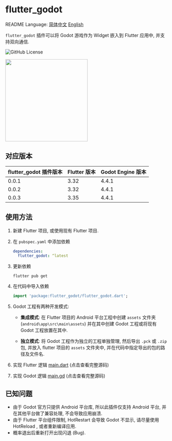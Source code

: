 # flutter_godot

README Language: [简体中文](https://github.com/wyq0918dev/flutter_godot/blob/master/README.md) [English](https://github.com/wyq0918dev/flutter_godot/blob/master/README.en.md)

`flutter_godot` 插件可以将 Godot 游戏作为 Widget 嵌入到 Flutter 应用中, 并支持双向通信.

![GitHub License](https://img.shields.io/github/license/wyq0918dev/flutter_godot?style=flat-square&logo=github&logoColor=white&label=GitHub%20License)

<img src="https://raw.githubusercontent.com/wyq0918dev/flutter_godot/master/screenshot.png" width="256">

## 对应版本

flutter_godot 插件版本 | Flutter 版本 | Godot Engine 版本
---- | ---- | ----
0.0.1 | 3.32 | 4.4.1
0.0.2 | 3.32 | 4.4.1
0.0.3 | 3.35 | 4.4.1

## 使用方法

1. 新建 Flutter 项目, 或使用现有 Flutter 项目.

2. 在 `pubspec.yaml` 中添加依赖

    ```yaml
    dependencies:
      flutter_godot: ^latest
    ```

3. 更新依赖

    ```shell
    flutter pub get
    ```

4. 在代码中导入依赖

    ```dart
    import 'package:flutter_godot/flutter_godot.dart';
    ```

5. Godot 工程有两种开发模式:

    - **集成模式**: 在 Flutter 项目的 Android 平台工程中创建 `assets` 文件夹 (`android\app\src\main\assets`) 并在其中创建 Godot 工程或将现有 Godot 工程放置在其中.

    - **独立模式**: 将 Godot 工程作为独立的工程单独管理, 然后导出 `.pck` 或 `.zip` 包, 并放入 flutter 项目的 `assets` 文件夹中, 并在代码中指定导出的包的路径及文件名.

6. 实现 Flutter 逻辑 [main.dart](https://github.com/wyq0918dev/flutter_godot/blob/master/example/lib/main.dart) (点击查看完整源码)

7. 实现 Godot 逻辑 [main.gd](https://github.com/wyq0918dev/flutter_godot/blob/master/example/android/app/src/main/assets/main.gd) (点击查看完整源码)

## 已知问题

- 由于 Godot 官方只提供 Android 平台库, 所以此插件仅支持 Android 平台, 并在其他平台做了兼容处理, 不会导致应用崩溃.
- 由于 Flutter 平台组件限制, HotRestart 会导致 Godot 不显示, 请尽量使用 HotReload , 或者重新编译应用.
- 概率退出后重新打开出现闪退 (Bug).
